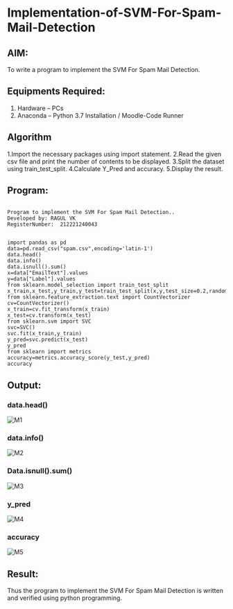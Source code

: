 # Implementation-of-SVM-For-Spam-Mail-Detection

## AIM:
To write a program to implement the SVM For Spam Mail Detection.

## Equipments Required:
1. Hardware – PCs
2. Anaconda – Python 3.7 Installation / Moodle-Code Runner

## Algorithm
1.Import the necessary packages using import statement.
2.Read the given csv file and print the number of contents to be displayed.
3.Split the dataset using train_test_split.
4.Calculate Y_Pred and accuracy.
5.Display the result.

## Program:
```

Program to implement the SVM For Spam Mail Detection..
Developed by: RAGUL VK
RegisterNumber:  212221240043


import pandas as pd
data=pd.read_csv("spam.csv",encoding='latin-1')
data.head()
data.info()
data.isnull().sum()
x=data["EmailText"].values
y=data["Label"].values
from sklearn.model_selection import train_test_split 
x_train,x_test,y_train,y_test=train_test_split(x,y,test_size=0.2,random_state=0)
from sklearn.feature_extraction.text import CountVectorizer
cv=CountVectorizer()
x_train=cv.fit_transform(x_train)
x_test=cv.transform(x_test)
from sklearn.svm import SVC
svc=SVC()
svc.fit(x_train,y_train)
y_pred=svc.predict(x_test)
y_pred
from sklearn import metrics
accuracy=metrics.accuracy_score(y_test,y_pred)
accuracy

```

## Output:
### data.head()

![M1](https://user-images.githubusercontent.com/94154683/173188644-fb111910-cb13-4fcb-8c0a-a6ec86c855b3.png)

### data.info()

![M2](https://user-images.githubusercontent.com/94154683/173188648-a5ff22ad-b4b0-403b-a0cd-20d628e81f11.png)

### Data.isnull().sum()
![M3](https://user-images.githubusercontent.com/94154683/173188651-10d3d90e-1646-481f-8af8-4d2cd73cdedd.png)


### y_pred

![M4](https://user-images.githubusercontent.com/94154683/173188660-97da40d7-3ed8-4520-b95d-cd1df1f7079b.png)

### accuracy


![M5](https://user-images.githubusercontent.com/94154683/173188662-c92f36b2-48b5-439a-9d82-f0b82fad4e23.png)



## Result:
Thus the program to implement the SVM For Spam Mail Detection is written and verified using python programming.
